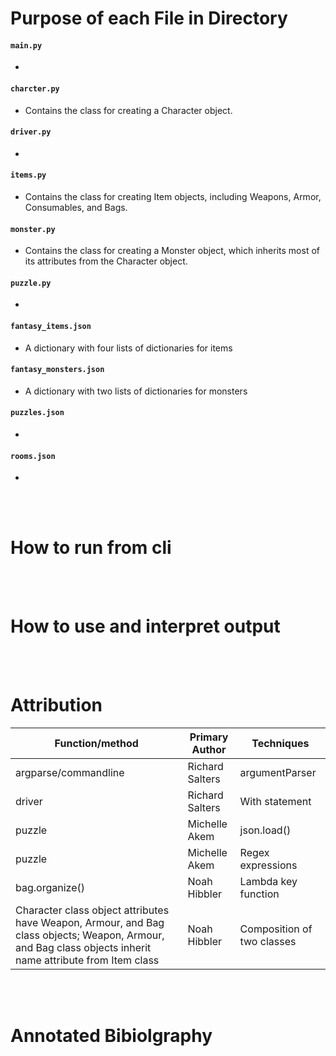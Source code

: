 # Purpose of each File in Directory
#### `main.py`
- 
#### `charcter.py`
- Contains the class for creating a Character object.
#### `driver.py`
- 
#### `items.py`
- Contains the class for creating Item objects, including
Weapons, Armor, Consumables, and Bags.
#### `monster.py`
- Contains the class for creating a Monster object, which 
inherits most of its attributes from the Character object.
#### `puzzle.py`
- 
#### `fantasy_items.json`
- A dictionary with four lists of dictionaries for items 
#### `fantasy_monsters.json`
- A dictionary with two lists of dictionaries for monsters
#### `puzzles.json`
- 
#### `rooms.json`
- 

<br/>
<br/>

# How to run from cli

<br/>
<br/>

# How to use and interpret output

<br/>
<br/>

# Attribution

| Function/method | Primary Author | Techniques |
|----------|----------|----------|
|   argparse/commandline  |   Richard Salters   |   argumentParser   |
|   driver  |   Richard Salters   |   With statement   |
|   puzzle  |   Michelle Akem   |   json.load()   |
|   puzzle  |   Michelle Akem   |   Regex expressions   |
|   bag.organize()  |   Noah Hibbler   |   Lambda key function   |
|   Character class object attributes have Weapon, Armour, and Bag class objects; Weapon, Armour, and Bag class objects inherit name attribute from Item class  |   Noah Hibbler   |   Composition of two classes   |

<br/>
<br/>

# Annotated Bibiolgraphy
